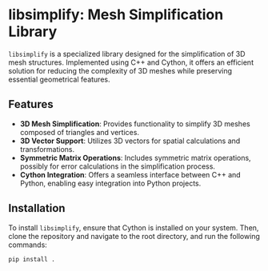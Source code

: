 # libsimplify: Mesh Simplification Library

`libsimplify` is a specialized library designed for the simplification of 3D mesh structures. Implemented using C++ and
Cython, it offers an efficient solution for reducing the complexity of 3D meshes while preserving essential geometrical
features.

## Features

- **3D Mesh Simplification**: Provides functionality to simplify 3D meshes composed of triangles and vertices.
- **3D Vector Support**: Utilizes 3D vectors for spatial calculations and transformations.
- **Symmetric Matrix Operations**: Includes symmetric matrix operations, possibly for error calculations in the
  simplification process.
- **Cython Integration**: Offers a seamless interface between C++ and Python, enabling easy integration into Python
  projects.

## Installation

To install `libsimplify`, ensure that Cython is installed on your system. Then, clone the repository and navigate to the
root directory, and run the following commands:

```bash
pip install .
```
